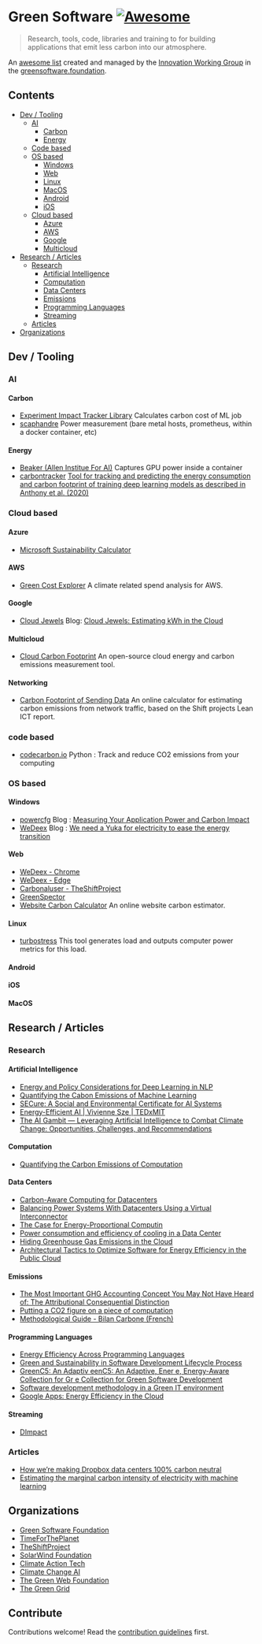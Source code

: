 # Green Software [![Awesome](https://awesome.re/badge.svg)](https://awesome.re)

> Research, tools, code, libraries and training to for building applications that emit less carbon into our atmosphere.

An [awesome list](https://awesome.re) created and managed by the [Innovation Working Group](https://github.com/Green-Software-Foundation/innovation_wg) in the [greensoftware.foundation](https://greensoftware.foundation).

## Contents

- [Dev / Tooling](#dev--tooling)
    - [AI](#ai)
        - [Carbon](#carbon)
        - [Energy](#energy)
    - [Code based](#code-based)
    - [OS based](#os-based)
        - [Windows](#windows)
        - [Web](#web)
        - [Linux](#linux)
        - [MacOS](#macos)
        - [Android](#android)
        - [iOS](#ios)
    - [Cloud based](#cloud-based)
        - [Azure](#azure)
        - [AWS](#aws)
        - [Google](#google)
        - [Multicloud](#multicloud)
- [Research / Articles](#research--articles)
    - [Research](#research)
        - [Artificial Intelligence](#artificial-intelligence)
        - [Computation](#computation)
        - [Data Centers](#data-centers)
        - [Emissions](#emissions)
        - [Programming Languages](#programming-languages)
        - [Streaming](#streaming)  
    - [Articles](#articles)
- [Organizations](#organizations)

## Dev / Tooling

### AI

#### Carbon
- [Experiment Impact Tracker Library](https://github.com/Breakend/experiment-impact-tracker) Calculates carbon cost of ML job
- [scaphandre](https://github.com/hubblo-org/scaphandre) Power measurement (bare metal hosts, prometheus, within a docker container, etc)

#### Energy
- [Beaker (Allen Institue For AI)](https://beaker.org) Captures GPU power inside a container
- [carbontracker](https://github.com/lfwa/carbontracker) [Tool for tracking and predicting the energy consumption and carbon footprint of training deep learning models as described in Anthony et al. (2020)](https://arxiv.org/abs/2007.03051)

### Cloud based

#### Azure
- [Microsoft Sustainability Calculator](https://appsource.microsoft.com/en-us/product/power-bi/coi-sustainability.sustainability_dashboard)

#### AWS
- [Green Cost Explorer](https://github.com/thegreenwebfoundation/green-cost-explorer) A climate related spend analysis for AWS.

#### Google
- [Cloud Jewels](https://github.com/etsy/cloud-jewels)
  Blog: [Cloud Jewels: Estimating kWh in the Cloud](https://codeascraft.com/2020/04/23/cloud-jewels-estimating-kwh-in-the-cloud/)

#### Multicloud
- [Cloud Carbon Footprint](https://www.cloudcarbonfootprint.org/) An open-source cloud energy and carbon emissions measurement tool.

#### Networking
- [Carbon Footprint of Sending Data](https://observablehq.com/@mrchrisadams/carbon-footprint-of-sending-data-around) An online calculator for estimating carbon emissions from network traffic, based on the Shift projects Lean ICT report.

### code based
- [codecarbon.io](http://codecarbon.io/) Python : Track and reduce CO2 emissions from your computing

### OS based

#### Windows

- [powercfg](https://docs.microsoft.com/en-us/windows-hardware/design/device-experiences/powercfg-command-line-options) 
    Blog : [Measuring Your Application Power and Carbon Impact](https://devblogs.microsoft.com/sustainable-software/measuring-your-application-power-and-carbon-impact-part-1/)
- [WeDeex](https://github.com/Wedeex-DevTeam/WedeexApp)
    Blog : [We need a Yuka for electricity to ease the energy transition](https://devblogs.microsoft.com/sustainable-software/we-need-a-yuka-for-electricity-to-ease-the-energy-transition/)

#### Web
- [WeDeex - Chrome](https://chrome.google.com/webstore/detail/wedeex/ojlagggckhpedblhemgjhecbggnibale)
- [WeDeex - Edge](https://microsoftedge.microsoft.com/addons/detail/wedeex/jbocoolinibenmobjadejejdbanalfee)
- [Carbonaluser - TheShiftProject](https://chrome.google.com/webstore/detail/carbonalyser/oblfkaonopplpldppkjdhnlcmkhgbcok)
- [GreenSpector](http://mobile-efficiency-index.com/en/) 
- [Website Carbon Calculator](https://www.websitecarbon.com/) An online website carbon estimator. 

#### Linux
- [turbostress](https://github.com/teads/turbostress) This tool generates load and outputs computer power metrics for this load.

#### Android

#### iOS

#### MacOS

## Research / Articles

### Research 

#### Artificial Intelligence
- [Energy and Policy Considerations for Deep Learning in NLP](https://arxiv.org/abs/1906.02243)
- [Quantifying the Cabon Emissions of Machine Learning](https://arxiv.org/abs/1910.09700)
- [SECure: A Social and Environmental Certificate for AI Systems](https://arxiv.org/abs/2006.06217)
- [Energy-Efficient AI | Vivienne Sze | TEDxMIT](https://www.youtube.com/watch?v=Y0XGSnRrWiU&ab_channel=TEDxTalks)
- [The AI Gambit — Leveraging Artificial Intelligence to Combat Climate Change: Opportunities, Challenges, and Recommendations](https://papers.ssrn.com/sol3/papers.cfm?abstract_id=3804983)

#### Computation
- [Quantifying the Carbon Emissions of Computation](https://arxiv.org/ftp/arxiv/papers/2007/2007.07610.pdf)

#### Data Centers
- [Carbon-Aware Computing for Datacenters](https://arxiv.org/abs/2106.11750)
- [Balancing Power Systems With Datacenters Using a Virtual Interconnector](https://ieeexplore.ieee.org/stamp/stamp.jsp?arnumber=7452537)
- [The Case for Energy-Proportional Computin](https://static.googleusercontent.com/media/research.google.com/en/us/pubs/archive/33387.pdf)
- [Power consumption and efficiency of cooling in a Data Center](https://ieeexplore.ieee.org/document/5697800)
- [Hiding Greenhouse Gas Emissions in the Cloud](https://www.nature.com/articles/s41558-020-0837-6)
- [Architectural Tactics to Optimize Software for Energy Efficiency in the Public Cloud](https://github.com/so-vos/thesis/blob/main/Thesis_Vos_2021.pdf)

#### Emissions
- [The Most Important GHG Accounting Concept You May Not Have Heard of: The Attributional Consequential Distinction](https://ghginstitute.org/2021/04/21/the-most-important-ghg-accounting-concept-you-may-not-have-heard-of-the-attributional-consequential-distinction/)
- [Putting a CO2 figure on a piece of computation](https://ieeexplore.ieee.org/document/6128960)
- [Methodological Guide - Bilan Carbone (French)](https://www.associationbilancarbone.fr/wp-content/uploads/2018/03/bilan-carbone-v8-guide-methodologique-final.pdf)

#### Programming Languages
- [Energy Efficiency Across Programming Languages](https://greenlab.di.uminho.pt/wp-content/uploads/2017/10/sleFinal.pdf)
- [Green and Sustainability in Software Development Lifecycle Process](https://www.intechopen.com/chapters/69865)
- [GreenC5: An Adaptiv eenC5: An Adaptive, Ener e, Energy-Aware Collection for Gr e Collection for Green Software Development](https://digitalcommons.du.edu/cgi/viewcontent.cgi?article=2122&context=etd)
- [Software development methodology in a Green IT environment](https://tel.archives-ouvertes.fr/tel-01724069/document)
- [Google Apps: Energy Efficiency in the Cloud](https://static.googleusercontent.com/media/www.google.com/en//green/pdf/google-apps.pdf)

#### Streaming
- [DImpact](https://dimpact.org)

### Articles
- [How we’re making Dropbox data centers 100% carbon neutral](https://dropbox.tech/infrastructure/making-dropbox-data-centers-carbon-neutral)
- [Estimating the marginal carbon intensity of electricity with machine learning](https://www.tmrow.com/blog/marginal-carbon-intensity-of-electricity-with-machine-learning/)

## Organizations
- [Green Software Foundation](https://greensoftware.foundation)
- [TimeForThePlanet](https://www.time-planet.com/fr)
- [TheShiftProject](https://theshiftproject.org/)
- [SolarWind Foundation](https://solarimpulse.com/)
- [Climate Action Tech ](https://climateaction.tech)
- [Climate Change AI](https://www.climatechange.ai/)
- [The Green Web Foundation](https://www.thegreenwebfoundation.org/)
- [The Green Grid](https://www.thegreengrid.org/)

## Contribute

Contributions welcome! Read the [contribution guidelines](contributing.md) first.
